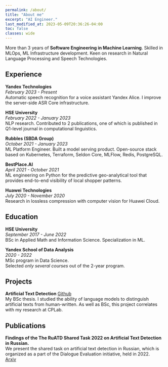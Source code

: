 ```yaml
---
permalink: /about/
title: "About me"
excerpt: "AI Engineer."
last_modified_at: 2023-05-09T20:36:26-04:00
toc: false
classes: wide
---
```


More than 3 years of **Software Engineering in Machine Learning**. Skilled in MLOps, ML Infrastructure development. Keen on research in Natural Language Processing and Speech Technologies.

## Experience

**Yandex Technologies** <br>
*February 2023 - Present* <br>
Automatic speech recognition for a voice assistant Yandex Alice. I improve the server-side ASR Core infrastructure.

**HSE University** <br>
*February 2022 - January 2023* <br>
NLP research. Contributed to 2 publications, one of which is published in Q1-level journal in computational linguistics.

**Rubbles (SBDA Group)** <br>
*October 2021 - January 2023* <br>
ML Platform Engineer. Built a model serving product. Open-source stack based on Kubernetes, Terraform, Seldon Core, MLFlow, Redis, PostgreSQL.

**BestPlace.AI** <br>
*April 2021 - October 2021* <br>
ML engineering on Python for the predictive geo-analytical tool that provides end-to-end visibility of local shopper patterns.

**Huawei Technologies** <br>
*July 2020 - November 2020* <br>
Research in lossless compression with computer vision for Huawei Cloud.

## Education

**HSE University** <br>
*September 2017 - June 2022* <br>
BSc in Applied Math and Information Science. Specialization in ML.

**Yandex School of Data Analysis** <br>
*2020 - 2022* <br>
MSc program in Data Science. <br>
Selected *only several courses* out of the 2-year program.

## Projects

**Artificial Text Detection**
<a href="https://github.com/MaratSaidov/artificial-text-detection" class="btn" title="{{ site.data.ui-text[site.locale].share_on_label }} Github"><i class="fab fa-fw fa-github" aria-hidden="true"></i><span> Github</span></a> <br>
My BSc thesis. I studied the ability of language models to distinguish artificial texts from human-written. As well as BSc, this project correlates with my research at CPLab. <br>


## Publications

**Findings of the The RuATD Shared Task 2022 on Artificial Text Detection in Russian.** <br>
We present the shared task on artificial text detection in Russian, which is organized as a part of the Dialogue Evaluation initiative, held in 2022. <br>
<a href="https://arxiv.org/abs/2206.01583" class="btn" title="{{ site.data.ui-text[site.locale].share_on_label }} Arxiv"><i class="fa-fb fa-newspaper"></i><span> Arxiv</span></a> <br>
